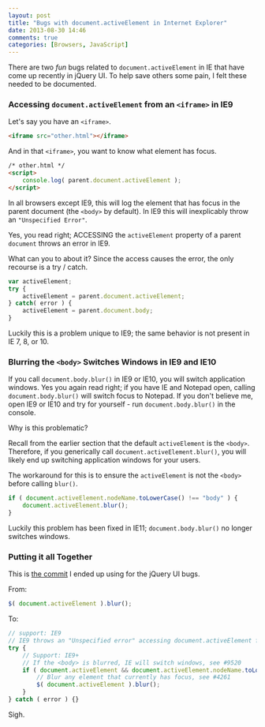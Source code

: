 ```yaml
---
layout: post
title: "Bugs with document.activeElement in Internet Explorer"
date: 2013-08-30 14:46
comments: true
categories: [Browsers, JavaScript]
---
```


There are two *fun* bugs related to `document.activeElement` in IE that have come up recently in jQuery UI. To help save others some pain, I felt these needed to be documented.

### Accessing `document.activeElement` from an `<iframe>` in IE9

Let's say you have an `<iframe>`.

``` html
<iframe src="other.html"></iframe>
```

And in that `<iframe>`, you want to know what element has focus.

``` html
/* other.html */
<script>
    console.log( parent.document.activeElement );
</script>
```

In all browsers except IE9, this will log the element that has focus in the parent document (the `<body>` by default). In IE9 this will inexplicably throw an `"Unspecified Error"`.

Yes, you read right; ACCESSING the `activeElement` property of a parent `document` throws an error in IE9.

<!--more-->

What can you to about it? Since the access causes the error, the only recourse is a try / catch.

``` javascript
var activeElement;
try {
    activeElement = parent.document.activeElement;
} catch( error ) {
    activeElement = parent.document.body;
}
```

Luckily this is a problem unique to IE9; the same behavior is not present in IE 7, 8, or 10.

### Blurring the `<body>` Switches Windows in IE9 and IE10

If you call `document.body.blur()` in IE9 or IE10, you will switch application windows. Yes you again read right; if you have IE and Notepad open, calling `document.body.blur()` will switch focus to Notepad. If you don't believe me, open IE9 or IE10 and try for yourself - run `document.body.blur()` in the console.

Why is this problematic?

Recall from the earlier section that the default `activeElement` is the `<body>`. Therefore, if you generically call `document.activeElement.blur()`, you will likely end up switching application windows for your users.

The workaround for this is to ensure the `activeElement` is not the `<body>` before calling `blur()`.

``` javascript
if ( document.activeElement.nodeName.toLowerCase() !== "body" ) {
    document.activeElement.blur();
}
```

Luckily this problem has been fixed in IE11; `document.body.blur()` no longer switches windows.

### Putting it all Together

This is [the commit](https://github.com/jquery/jquery-ui/commit/eae2c4b358af3ebfae258abfe77eeace48fcefcb) I ended up using for the jQuery UI bugs.

From:
``` javascript
$( document.activeElement ).blur();
```

To:
``` javascript
// support: IE9
// IE9 throws an "Unspecified error" accessing document.activeElement from an <iframe>
try {
    // Support: IE9+
    // If the <body> is blurred, IE will switch windows, see #9520
    if ( document.activeElement && document.activeElement.nodeName.toLowerCase() !== "body" ) {
        // Blur any element that currently has focus, see #4261
        $( document.activeElement ).blur();
    }
} catch ( error ) {}
```

Sigh.
